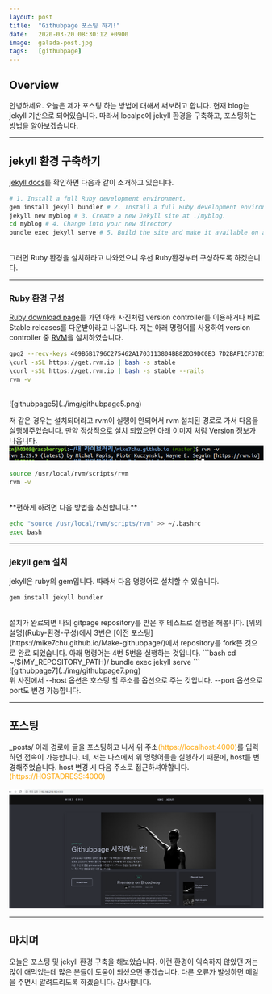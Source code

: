 ```yaml
---
layout: post
title:  "Githubpage 포스팅 하기!"
date:   2020-03-20 08:30:12 +0900
image:  galada-post.jpg
tags:   [githubpage]
---
```

## Overview
안녕하세요. 오늘은 제가 포스팅 하는 방법에 대해서 써보려고 합니다. 현재 blog는 jekyll 기반으로 되어있습니다. 따라서 localpc에 jekyll 환경을 구축하고, 포스팅하는 방법을 알아보겠습니다.  

------------------------
## jekyll 환경 구축하기
[jekyll docs](https://jekyllrb.com/docs/)를 확인하면  다음과 같이 소개하고 있습니다.  
```bash
# 1. Install a full Ruby development environment.
gem install jekyll bundler # 2. Install a full Ruby development environment.
jekyll new myblog # 3. Create a new Jekyll site at ./myblog.
cd myblog # 4. Change into your new directory
bundle exec jekyll serve # 5. Build the site and make it available on a local server.
```   
<br>
그러면 Ruby 환경을 설치하라고 나와있으니 우선 Ruby환경부터 구성하도록 하겠슨니다.

------------------------
### Ruby 환경 구성  
[Ruby download page](https://www.ruby-lang.org/en/downloads/)를 가면 아래 사진처럼 version controller를 이용하거나 바로 Stable releases를 다운받아라고 나옵니다.
저는 아래 명령어를 사용하여 version controller 중 [RVM](http://rvm.io/)을 설치하였습니다.  
```bash
gpg2 --recv-keys 409B6B1796C275462A1703113804BB82D39DC0E3 7D2BAF1CF37B13E2069D6956105BD0E739499BDB
\curl -sSL https://get.rvm.io | bash -s stable
\curl -sSL https://get.rvm.io | bash -s stable --rails
rvm -v
```    
<br>
![githubpage5](../img/githubpage5.png)  


저 같은 경우는 설치되더라고 rvm이 실행이 안되어서 rvm 설치된 경로로 가서 다음을 실행해주었습니다.
만약 정상적으로 설치 되었으면 아래 이미지 처럼 Version 정보가 나옵니다.
<br>
![githubpage6](../img/githubpage6.png)  

```bash  
source /usr/local/rvm/scripts/rvm
rvm -v
```  
<br>
**편하게 하려면 다음 방법을 추천합니다.**  

```bash  
echo "source /usr/local/rvm/scripts/rvm" >> ~/.bashrc
exec bash
``` 
-------------------
### jekyll gem 설치  
jekyll은 ruby의 gem입니다. 따라서 다음 명령어로 설치할 수 있습니다.  
```bash
gem install jekyll bundler
``` 
<br>
설치가 완료되면 나의 gitpage repository를 받은 후 테스트로 실행을 해봅니다. [위의 설명](Ruby-환경-구성)에서 3번은 [이전 포스팅](https://mike7chu.github.io/Make-githubpage/)에서 repository를 fork뜬 것으로 완료 되었습니다.
아래 명령어는 4번 5번을 실행하는 것입니다.
```bash
cd ~/$(MY_REPOSITORY_PATH)/
bundle exec jekyll serve
```      
<br>
![githubpage7](../img/githubpage7.png)  
<br>
위 사진에서 --host 옵션은 호스팅 할 주소를 옵션으로 주는 것입니다. --port 옵션으로 port도 변경 가능합니다.  

------------------------
## 포스팅  
 _posts/ 아래 경로에 글을 포스팅하고 나서 위 주소<span style="color:orange">(https://localhost:4000)</span>를 입력하면 접속이 가능합니다. 네, 저는 나스에서 위 명령어들을 실행하기 때문에,
host를 변경해주었습니다. host 변경 시 다음 주소로 접근하셔야합니다.<span style="color:orange">(https://HOSTADRESS:4000)</span>  
<br>
![githubpage8](../img/githubpage8.png)  


------------------------
## 마치며  
오늘은 포스팅 및 jekyll 환경 구축을 해보았습니다. 이런 환경이 익숙하지 않았던 저는 많이 애먹었는데 많은 분들이 도움이 되셨으면 좋겠습니다.
다른 오류가 발생하면 메일을 주면시 알려드리도록 하겠습니다. 감사합니다.  
